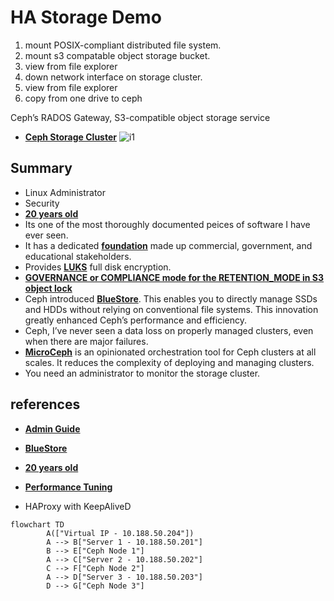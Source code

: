 # HA Storage Demo

1. mount POSIX-compliant distributed file system.
2. mount s3 compatable object storage bucket.
3. view from file explorer
4. down network interface on storage cluster.
5. view from file explorer
6. copy from one drive to ceph

Ceph’s RADOS Gateway, S3-compatible object storage service

- **[Ceph Storage Cluster](https://docs.ceph.com/en/reef/architecture/)**
![i1](https://docs.ceph.com/en/reef/_images/stack.png)

## Summary

- Linux Administrator
- Security
- **[20 years old](https://thenewstack.io/ceph-20-years-of-cutting-edge-storage-at-the-edge/#:~:text=Ceph:%2020%20Years%20of%20Cutting,of%20Use%20and%20Privacy%20Policy.)**
- Its one of the most thoroughly documented peices of software I have ever seen.
- It has a dedicated **[foundation](https://ceph.io/en/foundation/)** made up commercial, government, and educational stakeholders.
- Provides **[LUKS](https://jumpcloud.com/blog/how-to-enable-full-disk-encryption-ubuntu-22-04)** full disk encryption.
- **[GOVERNANCE or COMPLIANCE mode for the RETENTION_MODE in S3 object lock](https://www.ibm.com/docs/en/storage-ceph/7.1.0?topic=lifecycle-enabling-object-lock-s3)**
- Ceph introduced **[BlueStore](https://ceph.io/en/news/blog/2017/new-luminous-bluestore/)**. This enables you to directly manage SSDs and HDDs without relying on conventional file systems. This innovation greatly enhanced Ceph’s performance and efficiency.
- Ceph, I’ve never seen a data loss on properly managed clusters, even when there are major failures.
- **[MicroCeph](https://canonical-microceph.readthedocs-hosted.com/)** is an opinionated orchestration tool for Ceph clusters at all scales. It reduces the complexity of deploying and managing clusters.
- You need an administrator to monitor the storage cluster.

## references

- **[Admin Guide](https://docs.ceph.com/en/latest/radosgw/admin/)**
- **[BlueStore](https://ceph.io/en/news/blog/2017/new-luminous-bluestore/)**
- **[20 years old](https://thenewstack.io/ceph-20-years-of-cutting-edge-storage-at-the-edge/#:~:text=Ceph:%2020%20Years%20of%20Cutting,of%20Use%20and%20Privacy%20Policy.)**
- **[Performance Tuning](https://ceph.io/en/news/blog/2022/rocksdb-tuning-deep-dive/)**

- HAProxy with KeepAliveD

```mermaid
flowchart TD
        A(["Virtual IP - 10.188.50.204"])
        A --> B["Server 1 - 10.188.50.201"]
        B --> E["Ceph Node 1"]
        A --> C["Server 2 - 10.188.50.202"]
        C --> F["Ceph Node 2"]
        A --> D["Server 3 - 10.188.50.203"]
        D --> G["Ceph Node 3"]
```
